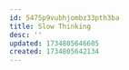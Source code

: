 ```yaml
---
id: 5475p9vubhjombz33pth3ba
title: Slow Thinking
desc: ''
updated: 1734805646605
created: 1734805642134
---
```


